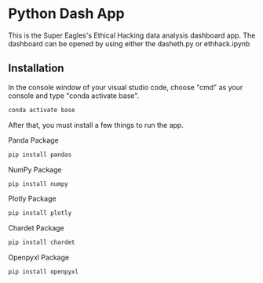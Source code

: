 # Python Dash App


This is the Super Eagles's Ethical Hacking data analysis dashboard app.
The dashboard can be opened by using either the dasheth.py or ethhack.ipynb

## Installation

In the console window of your visual studio code, choose "cmd" as your console and type "conda activate base".

```cmd
conda activate base
```

After that, you must install a few things to run the app.

Panda Package
```cmd
pip install pandas
```

NumPy Package
```cmd
pip install numpy
```

Plotly Package
```cmd
pip install plotly
```

Chardet Package
```cmd
pip install chardet
```

Openpyxl Package
```cmd
pip install openpyxl
```

